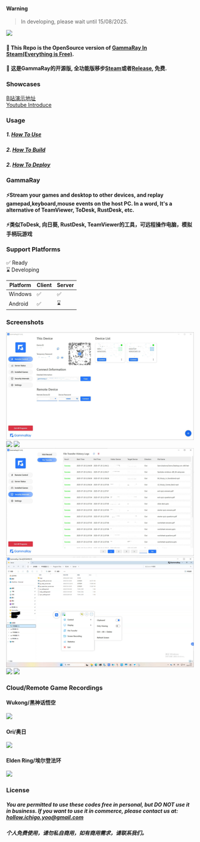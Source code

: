 #### Warning
> In developing, please wait until 15/08/2025.

![](docs/images/GammaRay.png)
#### 💖 This Repo is the OpenSource version of [GammaRay In Steam(Everything is Free)](https://store.steampowered.com/app/2947460/GammaRay/).
#### 💖 这是GammaRay的开源版, 全功能版移步[Steam](https://store.steampowered.com/app/2947460/GammaRay/)或者[Release](https://github.com/RGAA-Software/GammaRay/releases), 免费.

### Showcases
[B站演示地址](https://www.bilibili.com/video/BV17mvQexELk/)  
[Youtube Introduce](..)
### Usage
##### 1. [How To Use](docs/How_to_use.md)
##### 2. [How To Build](docs/How_to_build.md)
##### 2. [How To Deploy](docs/How_to_deploy.md)
### GammaRay
#### ⚡️Stream your games and desktop to other devices, and replay gamepad,keyboard,mouse events on the host PC. In a word, It's a alternative of TeamViewer, ToDesk, RustDesk, etc.
#### ⚡️类似ToDesk, 向日葵, RustDesk, TeamViewer的工具，可远程操作电脑，模拟手柄玩游戏

### Support Platforms
✅  Ready  
⌛  Developing

| Platform | Client | Server  |
|----------|--------|---------|
| Windows  | ✅      | ✅       |
| Android  | ✅      | ⌛       |

### Screenshots
![](docs/images/main.jpg)
![](docs/images/status.jpg)
![](docs/images/game.jpg)
![](docs/images/security.jpg)
![](docs/images/client.jpg)
![](docs/images/file_transfer.jpg)
![](docs/images/client_status.jpg)

### Cloud/Remote Game Recordings
#### Wukong/黑神话悟空
![](docs/images/test3.gif)
#### Ori/奥日
![](docs/images/test1.gif)
#### Elden Ring/埃尔登法环
![](docs/images/test2.gif)

### License
##### You are permitted to use these codes free in personal, but DO NOT use it in business. If you want to use it in commerce, please contact us at: hollow.ichigo.yoo@gmail.com 
##### 个人免费使用，请勿私自商用，如有商用需求，请联系我们。
